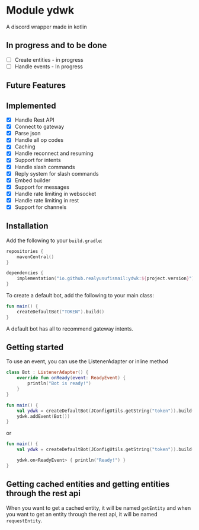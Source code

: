 # Module ydwk

A discord wrapper made in kotlin

## In progress and to be done

- [ ] Create entities - in progress
- [ ] Handle events - In progress

## Future Features

## Implemented

- [x] Handle Rest API
- [x] Connect to gateway
- [x] Parse json
- [x] Handle all op codes
- [x] Caching
- [x] Handle reconnect and resuming
- [x] Support for intents
- [x] Handle slash commands
- [x] Reply system for slash commands
- [x] Embed builder
- [x] Support for messages
- [x] Handle rate limiting in websocket
- [x] Handle rate limiting in rest
- [x] Support for channels

## Installation

Add the following to your `build.gradle`:

```kotlin
repositories {
    mavenCentral()
}

dependencies {
    implementation("io.github.realyusufismail:ydwk:${project.version}")
}
```

To create a default bot, add the following to your main class:

```kotlin
fun main() {
    createDefaultBot("TOKEN").build()
}
```

A default bot has all to recommend gateway intents.

## Getting started

To use an event, you can use the ListenerAdapter or inline method

```kotlin
class Bot : ListenerAdapter() {
    override fun onReady(event: ReadyEvent) {
        println("Bot is ready!")
    }
}

fun main() {
    val ydwk = createDefaultBot(JConfigUtils.getString("token")).build()
    ydwk.addEvent(Bot())
}
```

or

```kotlin
fun main() {
    val ydwk = createDefaultBot(JConfigUtils.getString("token")).build()

    ydwk.on<ReadyEvent> { println("Ready!") }
}
```

## Getting cached entities and getting entities through the rest api

When you want to get a cached entity, it will be named `getEntity` and when you want to get an entity through the rest
api, it will be named `requestEntity`.